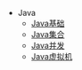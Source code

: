 - Java
  - [Java基础](https://github.com/ZRainc/mall-learning/blob/master/docs/foreword/mall_foreword_01.md)
  - [Java集合](https://github.com/ZRainc/mall-learning/blob/master/docs/foreword/mall_foreword_02.md)
  - [Java并发](https://github.com/ZRainc/mall-learning/blob/master/docs/foreword/mall_foreword_02.md)
  - [Java虚拟机](https://github.com/ZRainc/mall-learning/blob/master/docs/foreword/mall_foreword_02.md)
